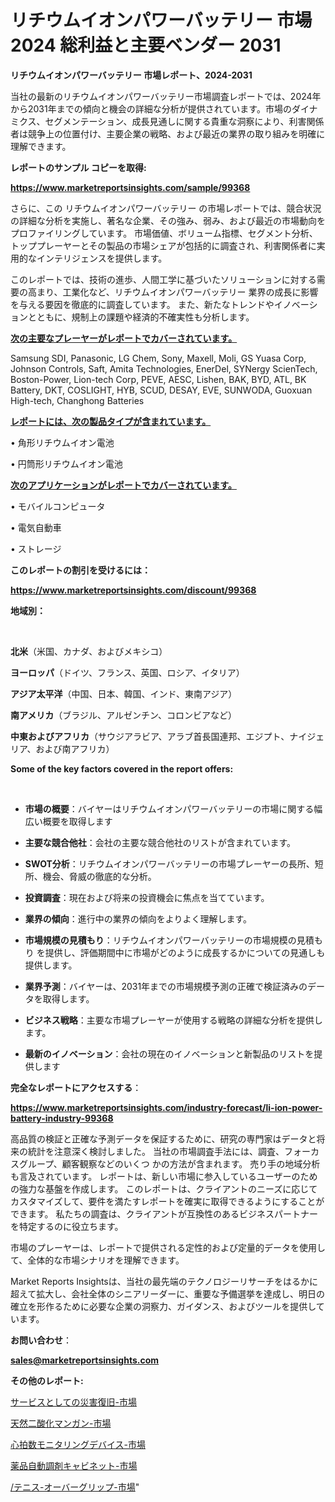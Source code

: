 # リチウムイオンパワーバッテリー 市場 2024 総利益と主要ベンダー 2031

<strong>リチウムイオンパワーバッテリー 市場レポート、2024-2031</strong>

当社の最新のリチウムイオンパワーバッテリー市場調査レポートでは、2024年から2031年までの傾向と機会の詳細な分析が提供されています。市場のダイナミクス、セグメンテーション、成長見通しに関する貴重な洞察により、利害関係者は競争上の位置付け、主要企業の戦略、および最近の業界の取り組みを明確に理解できます。



<strong>レポートのサンプル コピーを取得:</strong> <a href=https://www.marketreportsinsights.com/sample/99368>

<strong><u>https://www.marketreportsinsights.com/sample/99368</u></strong></a>

さらに、この リチウムイオンパワーバッテリー の市場レポートでは、競合状況の詳細な分析を実施し、著名な企業、その強み、弱み、および最近の市場動向をプロファイリングしています。 市場価値、ボリューム指標、セグメント分析、トッププレーヤーとその製品の市場シェアが包括的に調査され、利害関係者に実用的なインテリジェンスを提供します。

このレポートでは、技術の進歩、人間工学に基づいたソリューションに対する需要の高まり、工業化など、リチウムイオンパワーバッテリー 業界の成長に影響を与える要因を徹底的に調査しています。 また、新たなトレンドやイノベーションとともに、規制上の課題や経済的不確実性も分析します。



<strong><u>次の主要なプレーヤーがレポートでカバーされています。</u></strong>

Samsung SDI, Panasonic, LG Chem, Sony, Maxell, Moli, GS Yuasa Corp, Johnson Controls, Saft, Amita Technologies, EnerDel, SYNergy ScienTech, Boston-Power, Lion-tech Corp, PEVE, AESC, Lishen, BAK, BYD, ATL, BK Battery, DKT, COSLIGHT, HYB, SCUD, DESAY, EVE, SUNWODA, Guoxuan High-tech, Changhong Batteries



<strong><u><b>レポートには、次の製品タイプが含まれています。</b></u></strong>

• 角形リチウムイオン電池

• 円筒形リチウムイオン電池



<strong><u><b>次のアプリケーションがレポートでカバーされています。</b></u></strong>

• モバイルコンピュータ

• 電気自動車

• ストレージ



<strong><b>このレポートの割引を受けるには：</b></strong>

<a href=https://www.marketreportsinsights.com/discount/99368>

<strong><u>https://www.marketreportsinsights.com/discount/99368</u></strong></a>



<strong>地域別：</strong>

<strong> </strong>



<strong>北米</strong>（米国、カナダ、およびメキシコ）



<strong>ヨーロッパ</strong>（ドイツ、フランス、英国、ロシア、イタリア）



<strong>アジア太平洋</strong>（中国、日本、韓国、インド、東南アジア）



<strong>南アメリカ</strong>（ブラジル、アルゼンチン、コロンビアなど）



<strong>中東およびアフリカ</strong>（サウジアラビア、アラブ首長国連邦、エジプト、ナイジェリア、および南アフリカ）



<strong>Some of the key factors covered in the report offers:</strong>

<strong> </strong>
<ul>
  <li>

<strong>市場の概要</strong>：バイヤーはリチウムイオンパワーバッテリーの市場に関する幅広い概要を取得します</li>
  <li>

<strong>主要な競合他社</strong>：会社の主要な競合他社のリストが含まれています。</li>
  <li>

<strong>SWOT分析</strong>：リチウムイオンパワーバッテリーの市場プレーヤーの長所、短所、機会、脅威の徹底的な分析。</li>
  <li>

<strong>投資調査</strong>：現在および将来の投資機会に焦点を当てています。</li>
  <li>

<strong>業界の傾向</strong>：進行中の業界の傾向をよりよく理解します。</li>
  <li>

<strong>市場規模の見積もり</strong>：リチウムイオンパワーバッテリーの市場規模の見積もり を提供し、評価期間中に市場がどのように成長するかについての見通しも提供します。</li>
  <li>

<strong>業界予測</strong>：バイヤーは、2031年までの市場規模予測の正確で検証済みのデータを取得します。</li>
  <li>

<strong>ビジネス戦略</strong>：主要な市場プレーヤーが使用する戦略の詳細な分析を提供します。</li>
  <li>

<strong>最新のイノベーション</strong>：会社の現在のイノベーションと新製品のリストを提供します</li>
</ul>


<strong>完全なレポートにアクセスする</strong>：

<a href=https://www.marketreportsinsights.com/industry-forecast/li-ion-power-battery-industry-99368>

<strong><u>https://www.marketreportsinsights.com/industry-forecast/li-ion-power-battery-industry-99368</u></strong></a>

高品質の検証と正確な予測データを保証するために、研究の専門家はデータと将来の統計を注意深く検討しました。 当社の市場調査手法には、調査、フォーカスグループ、顧客観察などのいくつ かの方法が含まれます。 売り手の地域分析も言及されています。 レポートは、新しい市場に参入しているユーザーのための強力な基盤を作成します。 このレポートは、クライアントのニーズに応じてカスタマイズして、要件を満たすレポートを確実に取得できるようにすることができます。 私たちの調査は、クライアントが互換性のあるビジネスパートナーを特定するのに役立ちます。

市場のプレーヤーは、レポートで提供される定性的および定量的データを使用して、全体的な市場シナリオを理解できます。

Market Reports Insightsは、当社の最先端のテクノロジーリサーチをはるかに超えて拡大し、会社全体のシニアリーダーに、重要な予備選挙を達成し、明日の確立を形作るために必要な企業の洞察力、ガイダンス、およびツールを提供しています。



<strong><b>お問い合わせ</b></strong>：

<a href=mailto:sales@marketreportsinsights.com>

<strong><u>sales@marketreportsinsights.com</u></strong></a>



<strong>その他のレポート:</strong>

<a href=https://www.linkedin.com/pulse/サービスとしての災害復旧-市場-2030-年までの需要に焦点を当てた-xs10f/>サービスとしての災害復旧-市場</a>

<a href=https://www.linkedin.com/pulse/天然二酸化マンガン-市場-2023-競争分析と事業成長-2030-data-dive-discoveries-24-analysis-4phpf/>天然二酸化マンガン-市場</a>

<a href=https://www.linkedin.com/pulse/心拍数モニタリングデバイス-市場-2023-総利益と主要ベンダー-2030-lifbf/>心拍数モニタリングデバイス-市場</a>

<a href=https://www.linkedin.com/pulse/薬品自動調剤キャビネット-市場-2023-収益と成長ドライバー-2030-pr-news-hub-m4mtf/>薬品自動調剤キャビネット-市場</a>

<a href=https://www.linkedin.com/pulse//テニス-オーバーグリップ-市場-2023-競争分析と事業成長-2030-dchxf/>/テニス-オーバーグリップ-市場</a>"
